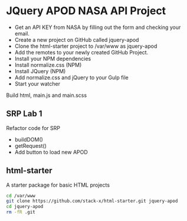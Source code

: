# JQuery APOD NASA API Project

* Get an API KEY from NASA by filling out the form and checking your email.
* Create a new project on GitHub called jquery-apod
* Clone the html-starter project to /var/www as jquery-apod
* Add the remotes to your newly created GitHub Project.
* Install your NPM dependencies
* Install normalize.css (NPM)
* Install JQuery (NPM)
* Add normalize.css and jQuery to your Gulp file
* Start your watcher

Build html, main.js and main.scss

## SRP Lab 1
Refactor code for SRP
* buildDOM()
* getRequest()
* Add button to load new APOD

## html-starter
A starter package for basic HTML projects

```sh
cd /var/www
git clone https://github.com/stack-x/html-starter.git jquery-apod
cd jquery-apod
rm -fR .git
```
